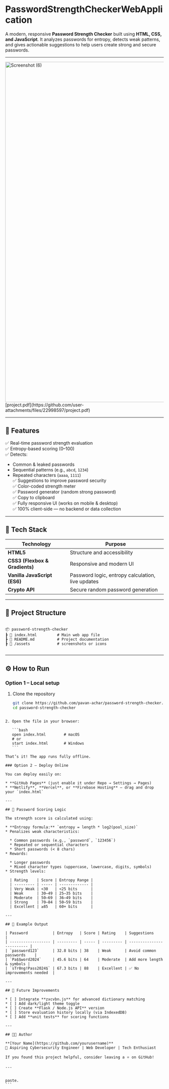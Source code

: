 # PasswordStrengthCheckerWebApplication
A modern, responsive **Password Strength Checker** built using **HTML, CSS, and JavaScript**. It analyzes passwords for entropy, detects weak patterns, and gives actionable suggestions to help users create strong and secure passwords. 

---  
<img width="1920" height="1080" alt="Screenshot (6)" src="https://github.com/user-attachments/assets/400bab69-4db0-4acf-a1fb-417a28455f5b" />
[project.pdf](https://github.com/user-attachments/files/22998597/project.pdf)

---

## 🚀 Features  

✅ Real-time password strength evaluation  
✅ Entropy-based scoring (0–100)  
✅ Detects:  
- Common & leaked passwords  
- Sequential patterns (e.g., `abcd`, `1234`)  
- Repeated characters (`aaaa`, `1111`)  
✅ Suggestions to improve password security  
✅ Color-coded strength meter  
✅ Password generator (random strong password)  
✅ Copy to clipboard  
✅ Fully responsive UI (works on mobile & desktop)  
✅ 100% client-side — no backend or data collection  

---

## 🧠 Tech Stack  

| Technology | Purpose |
|-------------|----------|
| **HTML5** | Structure and accessibility |
| **CSS3 (Flexbox & Gradients)** | Responsive and modern UI |
| **Vanilla JavaScript (ES6)** | Password logic, entropy calculation, live updates |
| **Crypto API** | Secure random password generation |

---

## 📂 Project Structure  

```

📦 password-strength-checker
┣ 📜 index.html         # Main web app file
┣ 📜 README.md          # Project documentation
┣ 📁 /assets            # screenshots or icons


````

---

## ⚙️ How to Run  

### Option 1 – Local setup  
1. Clone the repository  
   ```bash
   git clone https://github.com/pavan-achar/password-strength-checker.git
   cd password-strength-checker
````

2. Open the file in your browser:

   ```bash
   open index.html        # macOS
   # or
   start index.html       # Windows
   ```

That’s it! The app runs fully offline.

### Option 2 – Deploy Online

You can deploy easily on:

* **GitHub Pages** (just enable it under Repo → Settings → Pages)
* **Netlify**, **Vercel**, or **Firebase Hosting** — drag and drop your `index.html`

---

## 🧮 Password Scoring Logic

The strength score is calculated using:

* **Entropy formula:** `entropy = length * log2(pool_size)`
* Penalizes weak characteristics:

  * Common passwords (e.g., `password`, `123456`)
  * Repeated or sequential characters
  * Short passwords (< 8 chars)
* Rewards:

  * Longer passwords
  * Mixed character types (uppercase, lowercase, digits, symbols)
* Strength levels:

  | Rating    | Score | Entropy Range |
  | --------- | ----- | ------------- |
  | Very Weak | <30   | <25 bits      |
  | Weak      | 30–49 | 25–35 bits    |
  | Moderate  | 50–69 | 36–49 bits    |
  | Strong    | 70–84 | 50–59 bits    |
  | Excellent | ≥85   | 60+ bits      |

---

## 🧰 Example Output

| Password           | Entropy   | Score | Rating    | Suggestions               |
| ------------------ | --------- | ----- | --------- | ------------------------- |
| `password123`      | 32.8 bits | 38    | Weak      | Avoid common passwords    |
| `Pa$$word2024`     | 45.6 bits | 64    | Moderate  | Add more length & symbols |
| `sTr0ng!Pass2024$` | 67.3 bits | 88    | Excellent | ✅ No improvements needed  |

---

## 🧩 Future Improvements

* [ ] Integrate **zxcvbn.js** for advanced dictionary matching
* [ ] Add dark/light theme toggle
* [ ] Create **Flask / Node.js API** version
* [ ] Store evaluation history locally (via IndexedDB)
* [ ] Add **unit tests** for scoring functions

---

## 🧑‍💻 Author

**[Your Name](https://github.com/yourusername)**
💼 Aspiring Cybersecurity Engineer | Web Developer | Tech Enthusiast

If you found this project helpful, consider leaving a ⭐ on GitHub!

---


paste.
```
